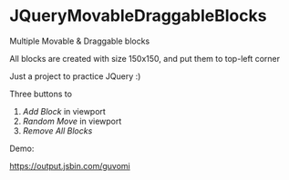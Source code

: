 # JQueryMovableDraggableBlocks
Multiple Movable &amp; Draggable blocks

All blocks are created with size 150x150, and put them to top-left corner

Just a project to practice JQuery :)

Three buttons to  

1. *Add Block* in viewport  
2. *Random Move* in viewport  
3. *Remove All Blocks*  

Demo:

https://output.jsbin.com/guvomi
